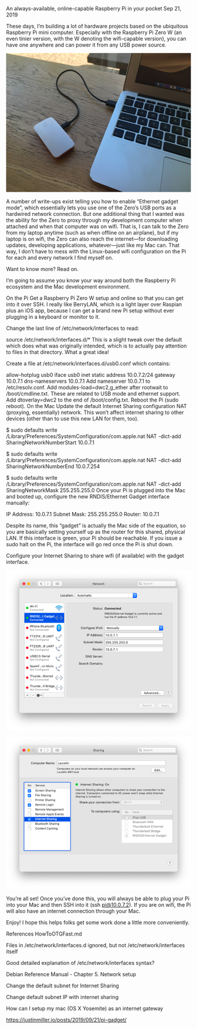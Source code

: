 An always-available, online-capable Raspberry Pi in your pocket
Sep 21, 2019

These days, I’m building a lot of hardware projects based on the ubiquitous Raspberry Pi mini computer. Especially with the Raspberry Pi Zero W (an even tinier version, with the W denoting the wifi-capable version), you can have one anywhere and can power it from any USB power source.

![1532814d69f32cd33ebcbee4d709c3f8.png](..\images\1532814d69f32cd33ebcbee4d709c3f8.png)


A number of write-ups exist telling you how to enable “Ethernet gadget mode”, which essentially lets you use one of the Zero’s USB ports as a hardwired network connection. But one additional thing that I wanted was the ability for the Zero to proxy through my development computer when attached and when that computer was on wifi. That is, I can talk to the Zero from my laptop anytime (such as when offline on an airplane), but if my laptop is on wifi, the Zero can also reach the internet—for downloading updates, developing applications, whatever—just like my Mac can. That way, I don’t have to mess with the Linux-based wifi configuration on the Pi for each and every network I find myself on.

Want to know more? Read on.

I’m going to assume you know your way around both the Raspberry Pi ecosystem and the Mac development environment.

On the Pi
Get a Raspberry Pi Zero W setup and online so that you can get into it over SSH. I really like BerryLAN, which is a light layer over Raspian plus an iOS app, because I can get a brand new Pi setup without ever plugging in a keyboard or monitor to it.

Change the last line of /etc/network/interfaces to read:

source /etc/network/interfaces.d/*
This is a slight tweak over the default which does what was originally intended, which is to actually pay attention to files in that directory. What a great idea!

Create a file at /etc/network/interfaces.d/usb0.conf which contains:

allow-hotplug usb0
iface usb0 inet static
    address 10.0.7.2/24
    gateway 10.0.7.1
    dns-nameservers 10.0.7.1
Add nameserver 10.0.7.1 to /etc/resolv.conf.
Add modules-load=dwc2,g_ether after rootwait to /boot/cmdline.txt. These are related to USB mode and ethernet support.
Add dtoverlay=dwc2 to the end of /boot/config.txt.
Reboot the Pi (sudo reboot).
On the Mac
Update the default Internet Sharing configuration NAT (proxying, essentially) network. This won’t affect internet sharing to other devices (other than to use this new LAN for them, too).

$ sudo defaults write /Library/Preferences/SystemConfiguration/com.apple.nat NAT -dict-add SharingNetworkNumberStart 10.0.7.1

$ sudo defaults write /Library/Preferences/SystemConfiguration/com.apple.nat NAT -dict-add SharingNetworkNumberEnd 10.0.7.254

$ sudo defaults write /Library/Preferences/SystemConfiguration/com.apple.nat NAT -dict-add SharingNetworkMask 255.255.255.0
Once your Pi is plugged into the Mac and booted up, configure the new RNDIS/Ethernet Gadget interface manually:

IP Address: 10.0.7.1
Subnet Mask: 255.255.255.0
Router: 10.0.7.1


Despite its name, this “gadget” is actually the Mac side of the equation, so you are basically setting yourself up as the router for this shared, physical LAN. If this interface is green, your Pi should be reachable. If you issue a sudo halt on the Pi, the interface will go red once the Pi is shut down.

Configure your Internet Sharing to share wifi (if available) with the gadget interface.

![fc55ea58897059715e59aadaf603c746.png](..\images\fc55ea58897059715e59aadaf603c746.png)

![41e3321a789e780b3d869cd799c738e4.png](..\images\41e3321a789e780b3d869cd799c738e4.png)




You’re all set!
Once you’ve done this, you will always be able to plug your Pi into your Mac and then SSH into it (ssh pi@10.0.7.2). If you are on wifi, the Pi will also have an internet connection through your Mac.

Enjoy! I hope this helps folks get some work done a little more conveniently.

References
HowToOTGFast.md

Files in /etc/network/interfaces.d ignored, but not /etc/network/interfaces itself

Good detailed explanation of /etc/network/interfaces syntax?

Debian Reference Manual - Chapter 5. Network setup

Change the default subnet for Internet Sharing

Change default subnet IP with internet sharing

How can I setup my mac (OS X Yosemite) as an internet gateway

https://justinmiller.io/posts/2019/09/21/pi-gadget/